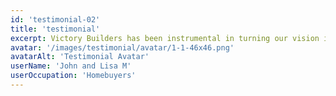 ```yaml
---
id: 'testimonial-02'
title: 'testimonial'
excerpt: Victory Builders has been instrumental in turning our vision into a reality. Their attention to detail and commitment to quality construction made the entire process seamless and stress-free. I highly recommend to anyone.'
avatar: '/images/testimonial/avatar/1-1-46x46.png'
avatarAlt: 'Testimonial Avatar'
userName: 'John and Lisa M'
userOccupation: 'Homebuyers'
---
```


